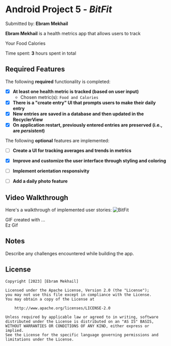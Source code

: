 # Android Project 5 - *BitFit*

Submitted by: **Ebram Mekhail**

**Ebram Mekhail** is a health metrics app that allows users to track 

Your Food Calories 

Time spent: **3** hours spent in total

## Required Features

The following **required** functionality is completed:

- [x] **At least one health metric is tracked (based on user input)**
  - Chosen metric(s): `Food and Calories`
- [x] **There is a "create entry" UI that prompts users to make their daily entry**
- [x] **New entries are saved in a database and then updated in the RecyclerView**
- [x] **On application restart, previously entered entries are preserved (i.e., are *persistent*)**
 
The following **optional** features are implemented:

- [ ] **Create a UI for tracking averages and trends in metrics**
- [x] **Improve and customize the user interface through styling and coloring**
- [ ] **Implement orientation responsivity**
- [ ] **Add a daily photo feature**



## Video Walkthrough

Here's a walkthrough of implemented user stories:
![BitFit](https://github.com/EbramMekhail/BitFit/assets/84204243/6c85d2de-eced-479b-a6a6-0121fd6d334b)


<!-- Replace this with whatever GIF tool you used! -->
GIF created with ...  
Ez Gif

## Notes

Describe any challenges encountered while building the app.

## License

    Copyright [2023] [Ebram Mekhail]

    Licensed under the Apache License, Version 2.0 (the "License");
    you may not use this file except in compliance with the License.
    You may obtain a copy of the License at

        http://www.apache.org/licenses/LICENSE-2.0

    Unless required by applicable law or agreed to in writing, software
    distributed under the License is distributed on an "AS IS" BASIS,
    WITHOUT WARRANTIES OR CONDITIONS OF ANY KIND, either express or implied.
    See the License for the specific language governing permissions and
    limitations under the License.
